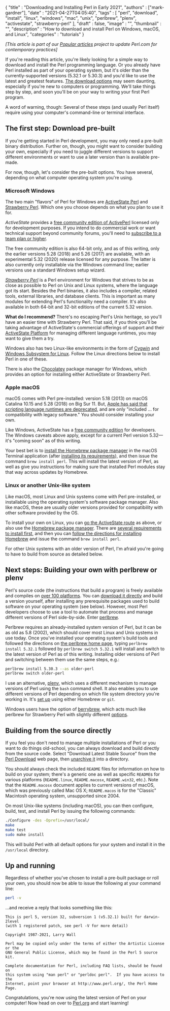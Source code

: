 
  {
    "title"       : "Downloading and Installing Perl in Early 2021",
    "authors"     : ["mark-gardner"],
    "date"        : "2021-04-27T04:05:40",
    "tags"        : [
                      "perl",
                      "download",
                      "install",
                      "linux",
                      "windows",
                      "mac",
                      "unix",
                      "perlbrew",
                      "plenv",
                      "activestate",
                      "strawberry-perl"
                    ],
    "draft"       : false,
    "image"       : "",
    "thumbnail"   : "",
    "description" : "How to download and install Perl on Windows, macOS, and Linux",
    "categories"  : "tutorials"
  }

*[This article is part of our [Popular articles](https://github.com/tpf/perldotcom/projects/1) project to update
Perl.com for contemporary practices]*

If you're reading this article, you're likely looking for a simple way
to download and install the Perl programming language. Or you already
have Perl installed as part of your operating system, but it's older
than the currently-supported versions (5.32.1 or 5.30.3) and you'd
like to use the latest and greatest features. [The download
options](https://www.perl.org/get.html) may seem daunting, especially
if you're new to computers or programming. We'll take things step by
step, and soon you'll be on your way to writing your first Perl
program.

A word of warning, though: Several of these steps (and usually Perl
itself) require using your computer's command-line or terminal
interface.

The first step: Download pre-built
----------------------------------

If you're getting started in Perl development, you may only need a
pre-built binary distribution. Further on, though, you might want to
consider building your own, especially if you need to juggle different
versions to support different environments or want to use a later
version than is available pre-made.

For now, though, let's consider the pre-built options. You have
several, depending on what computer operating system you're using.

### Microsoft Windows

The two main "flavors" of Perl for Windows are
[ActiveState Perl](https://www.activestate.com/products/perl/) and
[Strawberry Perl](https://strawberryperl.com/). Which one you choose depends
on what you plan to use it for.

*ActiveState* provides a
[free community edition of ActivePerl](https://www.activestate.com/products/perl/downloads/)
licensed only for development purposes. If you intend to do
commercial work or want technical support beyond community forums, you'll
need to
[subscribe to a team plan or higher](https://www.activestate.com/solutions/pricing/).

The free community edition is also 64-bit only, and as of this writing, only
the earlier versions 5.28 (2018) and 5.26 (2017) are available, with an
experimental 5.32 (2020) release licensed for any purpose. The latter is
also currently only installable via the Windows command line; earlier
versions use a standard Windows setup wizard.

*[Strawberry Perl](https://strawberryperl.com/)* is a Perl environment for
Windows that strives to be as close as possible to Perl on Unix and Linux
systems, where the language got its start. Besides the Perl binaries, it
also includes a compiler, related tools, external libraries, and database
clients. This is important as many modules for extending Perl's
functionality need a compiler. It's also available in both 64-bit and
32-bit editions of the current 5.32 version.

**What do I recommend?** There's no escaping Perl's Unix heritage, so you'll
have an easier time with Strawberry Perl. That said, if you think you'll be
taking advantage of ActiveState's commercial offerings of support and their
[ActiveState Platform](https://www.activestate.com/products/platform/) for
managing different language runtimes, you may want to give them a try.

Windows also has two Linux-like environments in the form of
[Cygwin](https://www.cygwin.com/) and
[Windows Subsystem for Linux](https://docs.microsoft.com/en-us/windows/wsl/).
Follow the Linux directions below to install Perl in one of these.

There is also the [Chocolatey](https://chocolatey.org/) package manager for
Windows, which provides an option for installing either ActiveState or
Strawberry Perl.

### Apple macOS

macOS comes with Perl pre-installed: version
5.18 (2013) on macOS Catalina 10.15 and 5.28 (2018) on Big Sur 11. But,
[Apple has said that scripting language runtimes are deprecated](https://developer.apple.com/documentation/macos-release-notes/macos-catalina-10_15-release-notes#Scripting-Language-Runtimes),
and are only "included ... for compatibility with legacy software." You
should consider installing your own.

Like Windows, ActiveState has a
[free community edition](https://www.activestate.com/products/perl/downloads/)
for developers. The Windows caveats above apply, except for a current Perl
version 5.32—it's "coming soon" as of this writing.

Your best bet is to [install the Homebrew package manager](https://brew.sh/)
in the macOS Terminal application (after
[installing its requirements](https://docs.brew.sh/Installation#macos-requirements)),
and then issue the command `brew install perl`. This will install the latest
version of Perl, as well as give you instructions for making sure that
installed Perl modules stay that way across updates by Homebrew.

### Linux or another Unix-like system

Like macOS, most Linux and Unix
systems come with Perl pre-installed, or installable using the operating
system's software package manager. Also like macOS, these are usually older
versions provided for compatibility with other software provided by the
OS.

To install your own on Linux, you can
[go the ActiveState route](https://www.activestate.com/products/perl/downloads/)
as above, or also use the
[Homebrew package manager](https://docs.brew.sh/Homebrew-on-Linux). There are
[several requirements to install first](https://docs.brew.sh/Homebrew-on-Linux#requirements),
and then you can
[follow the directions for installing Homebrew](https://brew.sh/) and issue
the command `brew install perl`.

For other Unix systems with an older version of Perl, I'm afraid you're going
to have to build from source as detailed below.

Next steps: Building your own with perlbrew or plenv
----------------------------------------------------

Perl's source code (the instructions that build a program) is freely
available and compiles on [over 100
platforms](https://perldoc.pl/perlport#PLATFORMS). You can [download
it directly](https://www.perl.org/get.html) and build a version
yourself, after installing any prerequisite packages used to build
software on your operating system (see below). However, most Perl
developers choose to use a tool to automate that process and manage
different versions of Perl side-by-side. Enter
[perlbrew](https://perlbrew.pl/).

Perlbrew requires an already-installed system version of Perl, but it
can be as old as 5.8 (2002), which should cover most Linux and Unix
systems in use today. Once you've installed your operating system's
build tools and followed the directions on [the perlbrew home
page](https://perlbrew.pl/), typing `perlbrew install 5.32.1` followed
by `perlbrew switch 5.32.1` will install and switch to the latest
version of Perl as of this writing. Installing older versions of Perl
and switching between them use the same steps, e.g.:

```bash
perlbrew install 5.30.3 --as older-perl
perlbrew switch older-perl
```

I use an alternative, [plenv](https://github.com/tokuhirom/plenv),
which uses a different mechanism to manage versions of Perl using the `bash`
command shell. It also enables you to use different versions of Perl depending
on which file system directory you're working in. It's
[set up](https://github.com/tokuhirom/plenv/blob/master/README.md#installation)
using either Homebrew or `git`.

Windows users have the option of
[berrybrew](https://github.com/stevieb9/berrybrew), which acts much like
perlbrew for Strawberry Perl with slightly different
[options](https://github.com/stevieb9/berrybrew#commands).

Building from the source directly
---------------------------------

If you feel you don't need to manage multiple installations of Perl or you
want to do things old-school, you can always download and build directly from
the source code. Select "Download Latest Stable Source" from the
[Perl Download](https://www.perl.org/get.html) web page, then
[unarchive it](https://opensource.com/article/17/7/how-unzip-targz-file)
into a directory.

You should always check the included `README` files for information on how to
build on your system; there's a generic one as well as specific `README`s for
various platforms (`README.linux`, `README.macosx`, `README.win32`, etc.).
Note that the `README.macosx` document applies to current versions of macOS,
which was previously called Mac OS X; `README.macos` is for the "Classic"
Macintosh operating system, unsupported since 2004.

On most Unix-like systems (including macOS), you can then configure, build,
test, and install Perl by issuing the following commands:

```bash
./Configure -des -Dprefix=/usr/local/
make
make test
sudo make install
```

This will build Perl with all default options for your system and install it
in the `/usr/local` directory.

Up and running
--------------

Regardless of whether you've chosen to install a pre-built package or roll
your own, you should now be able to issue the following at your command line:

```bash
perl -v
```

...and receive a reply that looks something like this:

```
This is perl 5, version 32, subversion 1 (v5.32.1) built for darwin-2level
(with 1 registered patch, see perl -V for more detail)

Copyright 1987-2021, Larry Wall

Perl may be copied only under the terms of either the Artistic License or the
GNU General Public License, which may be found in the Perl 5 source kit.

Complete documentation for Perl, including FAQ lists, should be found on
this system using "man perl" or "perldoc perl".  If you have access to the
Internet, point your browser at http://www.perl.org/, the Perl Home Page.
```

Congratulations, you're now using the latest version of Perl on your computer!
Now head on over to [Perl.org](https://perl.org) and start learning!
